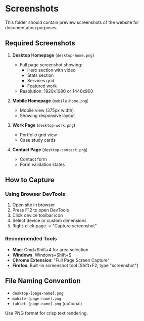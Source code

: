 # Screenshots

This folder should contain preview screenshots of the website for documentation purposes.

## Required Screenshots

1. **Desktop Homepage** (`desktop-home.png`)
   - Full page screenshot showing:
     - Hero section with video
     - Stats section
     - Services grid
     - Featured work
   - Resolution: 1920x1080 or 1440x900

2. **Mobile Homepage** (`mobile-home.png`)
   - Mobile view (375px width)
   - Showing responsive layout

3. **Work Page** (`desktop-work.png`)
   - Portfolio grid view
   - Case study cards

4. **Contact Page** (`desktop-contact.png`)
   - Contact form
   - Form validation states

## How to Capture

### Using Browser DevTools
1. Open site in browser
2. Press F12 to open DevTools
3. Click device toolbar icon
4. Select device or custom dimensions
5. Right-click page → "Capture screenshot"

### Recommended Tools
- **Mac**: Cmd+Shift+4 for area selection
- **Windows**: Windows+Shift+S
- **Chrome Extension**: "Full Page Screen Capture"
- **Firefox**: Built-in screenshot tool (Shift+F2, type "screenshot")

## File Naming Convention
- `desktop-[page-name].png`
- `mobile-[page-name].png`
- `tablet-[page-name].png` (optional)

Use PNG format for crisp text rendering.
